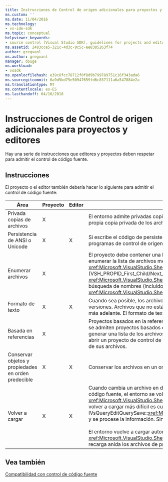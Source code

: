 ```yaml
---
title: Instrucciones de Control de origen adicionales para proyectos y editores | Documentos de Microsoft
ms.custom: ''
ms.date: 11/04/2016
ms.technology:
- vs-ide-sdk
ms.topic: conceptual
helpviewer_keywords:
- source control [Visual Studio SDK], guidelines for projects and editors
ms.assetid: 2483cce5-321c-4d3c-9c5c-ee8385263f74
author: gregvanl
ms.author: gregvanl
manager: douge
ms.workload:
- vssdk
ms.openlocfilehash: e39c8fcc78712f0f8d9b799789751c16f343ada6
ms.sourcegitcommit: 6a9d5bd75e50947659fd6c837111a6a547884e2a
ms.translationtype: MT
ms.contentlocale: es-ES
ms.lasthandoff: 04/16/2018
---
```

# <a name="additional-source-control-guidelines-for-projects-and-editors"></a>Instrucciones de Control de origen adicionales para proyectos y editores
Hay una serie de instrucciones que editores y proyectos deben respetar para admitir el control de código fuente.  
  
## <a name="guidelines"></a>Instrucciones  
 El proyecto o el editor también debería hacer lo siguiente para admitir el control de código fuente:  
  
|Área|Proyecto|Editor|Detalles|  
|----------|-------------|------------|-------------|  
|Privada copias de archivos|X||El entorno admite privadas copias de archivos. Es decir, cada persona dada de alta en el proyecto tiene su propia copia privada de los archivos en el proyecto.|  
|Persistencia de ANSI o Unicode|X|X|Si escribe el código de persistencia, se conservan los archivos en la forma ANSI porque la mayoría de los programas de control de origen no admiten actualmente Unicode.|  
|Enumerar archivos|X||El proyecto debe contener una lista específica de todos los archivos contenidos en él y debe ser capaz de enumerar la lista de archivos mediante el <xref:Microsoft.VisualStudio.Shell.Interop.IVsSccProject2> o <xref:Microsoft.VisualStudio.Shell.Interop.IVsHierarchy.GetProperty%2A> (VSH_PROPID_First_Child/Next_Sibling). El proyecto debería exponer los nombres de elemento a través de su <xref:Microsoft.VisualStudio.Shell.Interop.IVsProject.GetMkDocument%2A> implementación y compatibilidad con búsqueda de nombres (incluidos los archivos especiales) a través de su <xref:Microsoft.VisualStudio.Shell.Interop.IVsProject.IsDocumentInProject%2A> implementación.|  
|Formato de texto|X|X|Cuando sea posible, los archivos deben estar en formato de texto para admitir la combinación de las distintas versiones. Archivos que no están en formato de texto no se puede combinar con otras versiones del archivo más adelante. El formato de texto preferido es XML.|  
|Basada en referencias|X||Proyectos basados en la referencia se admiten con facilidad en control de código fuente. Sin embargo, también se admiten proyectos basados en el directorio por control de código fuente mientras el proyecto puede generar una lista de los archivos a petición, independientemente de si dichos archivos existen en el disco. Al abrir un proyecto de control de código fuente, el archivo de proyecto está inactivo primero antes de cualquiera de sus archivos.|  
|Conservar objetos y propiedades en orden predecible|X|X|Conservar los archivos en un orden predecible, como el orden alfabético, para facilitar la combinación.|  
|Volver a cargar|X|X|Cuando cambia un archivo en disco, el editor debe poder cargarlo de nuevo. Al participar en el control de código fuente, el entorno se volverá a cargar datos automáticamente mediante una llamada a su <xref:Microsoft.VisualStudio.Shell.Interop.IVsPersistDocData2.ReloadDocData%2A> implementación. El caso de volver a cargar más difícil es cuando se produce una desprotección cuando se llamó a IVsQueryEditQuerySave::<xref:Microsoft.VisualStudio.Shell.Interop.IVsQueryEditQuerySave2.QueryEditFiles%2A> y se procese la información. Sin embargo, el código de recarga debe ser capaz de ejecutar en esta situación.<br /><br /> El entorno vuelve a cargar automáticamente archivos de proyecto. Sin embargo, debe implementar un proyecto <xref:Microsoft.VisualStudio.Shell.Interop.IVsPersistHierarchyItem2> si ha anidado jerarquías para admitir la recarga anida los archivos de proyecto.|  
  
## <a name="see-also"></a>Vea también  
 [Compatibilidad con control de código fuente](../../extensibility/internals/supporting-source-control.md)